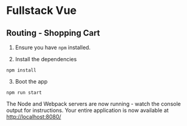 # Fullstack Vue

## Routing - Shopping Cart

1. Ensure you have `npm` installed.

2. Install the dependencies

```
npm install
```

3. Boot the app

```
npm run start
```

The Node and Webpack servers are now running - watch the console output for instructions. Your entire application is now available at [http://localhost:8080/](http://localhost:8080/)
